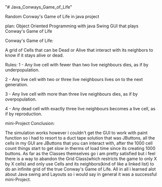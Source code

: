 "# Java_Conways_Game_of_Life" 

Random Conway's Game of Life in java project

plan:
Object Oriented Programming with java Swing GUI that plays Conway's Game of Life

Conway's Game of Life:

A grid of Cells that can be Dead or Alive that interact with its neighbors to know if it stays alive or dead.

Rules:
1 - Any live cell with fewer than two live neighbours dies, as if by underpopulation.

2 - Any live cell with two or three live neighbours lives on to the next generation.

3 - Any live cell with more than three live neighbours dies, as if by overpopulation.

4 - Any dead cell with exactly three live neighbours becomes a live cell, as if by reproduction.


mini-Project Conclusion:
	
The simulation works however i couldn't get the GUI to work with paint function so i had to resort to a duct 
tape solution that was JButtons, all the cells in my GUI are JButtons that you can interact with, after the 
1000 cell count things start to get slow in therms of load time since its creating 1000 buttons.
As far as the Classes themselves go i am pretty satisfied but i feel there is a way to abandon 
the Grid Class(which restricts the game to only X by X cells) and only use Cells and its neighbors(kind of like a linked list) 
to do an infinite grid of the true Conway's Game of Life.
All in all i learned alot about Java swing and Layouts so i would say in general it was a successful mini-Project.
